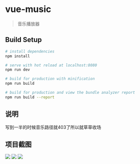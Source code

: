 # vue-music

> 音乐播放器

## Build Setup

``` bash
# install dependencies
npm install

# serve with hot reload at localhost:8080
npm run dev

# build for production with minification
npm run build

# build for production and view the bundle analyzer report
npm run build --report
```

## 说明
写到一半的时候音乐路径就403了所以就草草收场

## 项目截图
![](https://ws3.sinaimg.cn/large/006tKfTcgy1fts5c9r9fxj30bi0kgtgo.jpg)
![](https://ws4.sinaimg.cn/large/006tKfTcgy1fts5cfuv3xj30bj0kdtcu.jpg)
![](https://ws4.sinaimg.cn/large/006tKfTcgy1fts5cqv45hj30bj0keju7.jpg)
